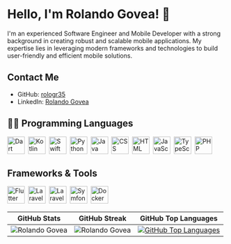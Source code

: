 # Hello, I'm Rolando Govea! 👋

I'm an experienced Software Engineer and Mobile Developer with a strong background in creating robust and scalable mobile applications. My expertise lies in leveraging modern frameworks and technologies to build user-friendly and efficient mobile solutions.

## Contact Me

- GitHub: [rologr35](https://github.com/rologr35)
- LinkedIn: [Rolando Govea](https://www.linkedin.com/in/rolando-govea/)

## 👨‍💻 Programming Languages

<img src="https://cdn.jsdelivr.net/gh/devicons/devicon/icons/dart/dart-original.svg" alt="Dart" width="40" height="40" />&nbsp;
<img src="https://cdn.jsdelivr.net/gh/devicons/devicon/icons/kotlin/kotlin-original.svg" alt="Kotlin" width="40" height="40" />&nbsp;
<img src="https://cdn.jsdelivr.net/gh/devicons/devicon/icons/swift/swift-original.svg" alt="Swift" width="40" height="40" />&nbsp;
<img src="https://cdn.jsdelivr.net/gh/devicons/devicon/icons/python/python-original.svg" alt="Python" width="40" height="40" />&nbsp;
<img src="https://cdn.jsdelivr.net/gh/devicons/devicon/icons/java/java-original.svg" alt="Java" width="40" height="40" />&nbsp;
<img src="https://cdn.jsdelivr.net/gh/devicons/devicon/icons/css3/css3-original.svg" alt="CSS" width="40" height="40" />&nbsp;
<img src="https://cdn.jsdelivr.net/gh/devicons/devicon/icons/html5/html5-original.svg" alt="HTML" width="40" height="40" />&nbsp;
<img src="https://cdn.jsdelivr.net/gh/devicons/devicon/icons/javascript/javascript-original.svg" alt="JavaScript" width="40" height="40" />&nbsp;
<img src="https://cdn.jsdelivr.net/gh/devicons/devicon/icons/typescript/typescript-original.svg" alt="TypeScript" width="40" height="40" />&nbsp;
<img src="https://cdn.jsdelivr.net/gh/devicons/devicon/icons/php/php-original.svg" alt="PHP" width="40" height="40" />&nbsp;

## Frameworks & Tools

<img src="https://cdn.jsdelivr.net/gh/devicons/devicon/icons/flutter/flutter-original.svg" alt="Flutter" width="40" height="40" />&nbsp;
<img src="https://cdn.jsdelivr.net/gh/devicons/devicon/icons/vuejs/vuejs-original.svg" alt="Laravel" width="40" height="40" />&nbsp;
<img src="https://cdn.jsdelivr.net/gh/devicons/devicon/icons/laravel/laravel-original.svg" alt="Laravel" width="40" height="40" />&nbsp;
<img src="https://cdn.jsdelivr.net/gh/devicons/devicon/icons/symfony/symfony-original.svg" alt="Symfony" width="40" height="40" />&nbsp;
<img src="https://cdn.jsdelivr.net/gh/devicons/devicon/icons/docker/docker-original.svg" alt="Docker" width="40" height="40" />&nbsp;


| GitHub Stats  | GitHub Streak           | GitHub Top Languages  |
| ------- | ---------------- | ---------------------------------- |
| ![Rolando Govea](https://github-stats-profile.vercel.app/api?username=rologr35&show_icons=true&locale=en&theme=dark&hide_border=true&layout=compact&hide=html,javascript,CSS,PowerShell&langs_count=9)    | ![Rolando Govea](https://github-readme-streak-stats.herokuapp.com/?user=rologr35&theme=dark&hide_border=true&layout=compact&hide=html,javascript,CSS,PowerShell&langs_count=9) | [![GitHub Top Languages](https://github-readme-stats.vercel.app/api/top-langs/?username=rologr35&theme=dark&hide_border=true&layout=compact&hide=html,javascript,CSS,PowerShell&langs_count=9)](https://github.com/rologr35) |
